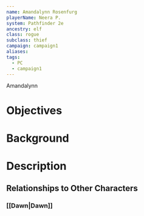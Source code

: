 ```yaml
---
name: Amandalynn Rosenfurg
playerName: Neera P.
system: Pathfinder 2e
ancestry: elf
class: rogue
subclass: thief
campaign: campaign1
aliases:
tags:
  - PC
  - campaign1
---
```

Amandalynn

# Objectives


# Background


# Description


## Relationships to Other Characters

### [[Dawn|Dawn]]
